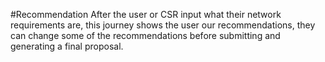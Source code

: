 #Recommendation
After the user or CSR input what their network requirements are, this journey shows the user our recommendations, they can change some of the recommendations before submitting and generating a final proposal.
